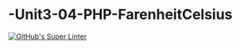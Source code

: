 # -Unit3-04-PHP-FarenheitCelsius
[![GitHub's Super Linter](https://github.com/ICS20-Programming-NoahS/-Unit3-04-PHP-FarenheitCelsius/workflows/GitHub's%20Super%20Linter/badge.svg)](https://github.com/ICS20-Programming-NoahS/-Unit3-04-PHP-FarenheitCelsius/actions)